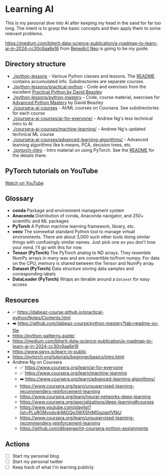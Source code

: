 # Learning AI

This is my personal dive into AI after keeping my head in the sand for far too long. The intent is to grasp the basic concepts and then apply them to some relevant problems.

https://medium.com/bitgrit-data-science-publication/a-roadmap-to-learn-ai-in-2024-cc30c6aa6e16 from [Benedict Neo](https://benedictxneo.medium.com/) is going to be my guide.

## Directory structure

* [./python-lessons](./python-lessons/) - Various Python classes and lessons. The [README](./python-lessons/README.md) contains accumulated info. Subdirectories are separate courses
* [./python-lessons/practical-python](./python-lessons/practical-python/) - Code and exercises from the excellent [Practical Python by David Beazley](https://dabeaz-course.github.io/practical-python/Notes/Contents.html)
* [./python-lessons/python-mastery](./python-lessons/python-mastery) - Code, course material, exercises for [Advanced Python Mastery](https://github.com/dabeaz-course/python-mastery?tab=readme-ov-file) by David Beazley
* [./coursera-ai-courses](./coursera-ai-courses/) - AI/ML courses on Coursera. See subdirectories for each course
* [./coursera-ai-courses/ai-for-everyone/](./coursera-ai-courses/ai-for-everyone/) - Andrew Ng's less technical intro to AI
* [./coursera-ai-courses/machine-learning/](./coursera-ai-courses/machine-learning/) - Andrew Ng's updated technical ML course
* [./coursera-ai-courses/advanced-learning-algorithms/](./coursera-ai-courses/advanced-learning-algorithms/) - Advanced learning algorithms like k-means, PCA, decision trees, etc.
* [./pytorch-intro](./pytorch-intro/) - Intro material on using PyTorch. See the [README](./pytorch-intro/README.md) for the details there.

## PyTorch tutorials on YouTube

[Watch on YouTube ](https://www.youtube.com/playlist?list=PLhhyoLH6IjfxeoooqP9rhU3HJIAVAJ3Vz)

## Glossary

* **conda** Package and environment management system
* **Anaconda** Distribution of conda, Anaconda navigator, and 250+ scientific and ML packages
* **PyTorch** A Python machine learning framework, library, etc.
* **venv** The somewhat standard Python tool to manage virtual environments. There are about 3,000 such other tools doing similar things with confusingly similar names. Just pick one so you don't lose your mind. I'll go with this for now.
* **Tensor (PyTorch)** The PyTorch analog to ND arrays. They resemble NumPy arrays in many was and are convertible to/from numpy. For data on the CPU, memory is shared between the Tensor and NumPy array.
* **Dataset (PyTorch)** Data structure storing data samples and corresponding labels
* **DataLoader (PyTorch)** Wraps an iterable around a `Dataset` for easy access

## Resources

* ✅ https://dabeaz-course.github.io/practical-python/Notes/Contents.html
* ➡️ https://github.com/dabeaz-course/python-mastery?tab=readme-ov-file
* https://python-patterns.guide/
* https://medium.com/bitgrit-data-science-publication/a-roadmap-to-learn-ai-in-2024-cc30c6aa6e16
* https://www.swyx.io/learn-in-public
* https://pytorch.org/tutorials/beginner/basics/intro.html
* Andrew Ng on Coursera
    * ✅ https://www.coursera.org/learn/ai-for-everyone
    * ✅ https://www.coursera.org/learn/machine-learning
    * ➡️ https://www.coursera.org/learn/advanced-learning-algorithms/
    * https://www.coursera.org/learn/unsupervised-learning-recommenders-reinforcement-learning
    * https://www.coursera.org/learn/neural-networks-deep-learning
    * https://www.coursera.org/specializations/deep-learning#courses
    * https://www.youtube.com/playlist?list=PLoROMvodv4rMiGQp3WXShtMGgzqpfVfbU
    * https://www.coursera.org/learn/unsupervised-learning-recommenders-reinforcement-learning
    * https://github.com/dibgerge/ml-coursera-python-assignments

## Actions

- [ ] Start my personal blog
- [ ] Start my personal twitter
- [ ] Keep track of what I'm learning publicly
